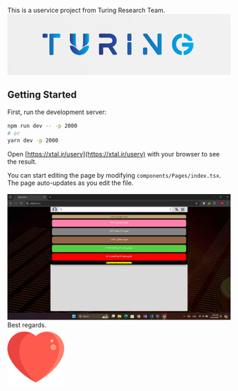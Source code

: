 This is a uservice project from Turing Research Team.
<img src="https://github.com/shahrowz/utether/blob/master/turing.png?raw=true"/>
## Getting Started

First, run the development server:

```bash
npm run dev -- -p 2000
# or
yarn dev -p 2000
```

Open [https://xtal.ir/userv](https://xtal.ir/userv) with your browser to see the result.

You can start editing the page by modifying `components/Pages/index.tsx`. The page auto-updates as you edit the file.
<br/>
<br/>
<img src="https://github.com/shahrowz/utether/blob/master/Screenshot%20(2).png?raw=true" />
<br/>
Best regards.
<br/>
<img src="https://github.com/shahrowz/utether/blob/master/heart.png?raw=true" />
<br/>
<br/>
